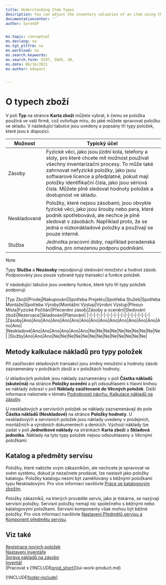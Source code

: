 ```yaml
---
title: Understanding Item Types
description: You can adjust the inventory valuation of an item using the FIFO or Average costing methods when item costs change for reasons other than transactions.
documentationcenter: ''
author: SorenGP


ms.topic: conceptual
ms.devlang: na
ms.tgt_pltfrm: na
ms.workload: na
ms.search.keywords:
ms.search.form: 9297, 5845, 30,
ms.date: 06/16/2021
ms.author: edupont


---
```

# O typech zboží
V poli **Typ** na stránce **Karta zboží** můžete vybrat, k čemu se položka používá ve vaší firmě, což ovlivňuje míru, do jaké můžete spravovat položku ve skladu. V následující tabulce jsou uvedeny a popsány tři typy položek, které jsou k dispozici.

| Možnost | Typický účel |
|------|-----------|
| Zásoby | Fyzické věci, jako jsou jízdní kola, telefony a stoly, pro které chcete mít možnost používat všechny inventarizační procesy. To může také zahrnovat nefyzické položky, jako jsou softwarové licence a předplatné, pokud mají položky identifikační čísla, jako jsou sériová čísla. Můžete plně sledovat hodnoty položek a dostupnost ve skladu. |
| Neskladované | Položky, které nejsou zásobami, jsou obvykle fyzické věci, jako jsou šrouby nebo pera, které podnik spotřebovává, ale nechce je plně sledovat v zásobách. Například proto, že se jedná o nízkonákladové položky a používají se pouze interně. |
| Služba | Jednotka pracovní doby, například poradenská hodina, pro omezenou podporu podnikání. |

> [!NOTE]
> Typy **Služba** a **Nezásoby** nepodporují sledování množství a hodnot zásob. Podporovány jsou pouze vybrané typy transakcí a funkce položek.

V následující tabulce jsou uvedeny funkce, které tyto tři typy položek podporují.

|Typ Zboží|Prodej|Nakupování|Spotřeba Projektu|Spotřeba Služeb|Spotřeba Montáže|Spotřeba Výroby|Montážní Výstup|Výrobní Výstup|Přesun Místa|Fyzické Počítání|Přecenění zásob|Zásoby a ocenění|Sledování zboží|Rezervace|Skladování|Plánování|
|-|-|-|-|-|-|-|-|-|-|-|-|-|-|-|-|-|-|
|Zásoby|Ano|Ano|Ano|Ano|Ano|Ano|Ano|Ano|Ano|Ano|Ano|Ano|Ano|Ano|Ano|Ano|
|Neskladové|Ano|Ano|Ano|Ano|Ano|Ano|Ne|Ne|Ne|Ne|Ne|Ne|Ne|Ne|Ne|Ne|
|Služby|Ano|Ano|Ano|Ne|Ne|Ne|Ne|Ne|Ne|Ne|Ne|Ne|Ne|Ne|Ne|Ne|

## Metody kalkulace nákladů pro typy položek
Při zaúčtování skladových transakcí jsou změny množství a hodnoty zásob zaznamenány v položkách zboží a v položkách hodnoty.

U skladových položek jsou náklady zaznamenány v poli **Částka nákladů (skutečná)** na stránce **Položky ocenění** a při odsouhlasení s hlavní knihou se náklady zobrazí v poli **Náklady zaúčtované do Věcných položek**. Další informace naleznete v tématu [Podrobnosti návrhu: Kalkulace nákladů na zásoby](design-details-inventory-costing.md).

U neskladových a servisních položek se náklady zaznamenávají do pole **Částka nákladů (Neskladové)** na stránce **Položky hodnoty**. U neskladových a servisních položek jsou náklady uvedeny v prodejních, montážních a výrobních dokumentech a denících. Výchozí náklady lze zadat v poli **Jednotkové náklady** na stránkách **Karta zboží** a **Skladová jednotka**. Náklady na tyto typy položek nejsou odsouhlaseny s Věcnými položkami.

## Katalog a předměty servisu
Položky, které nabízíte svým zákazníkům, ale nechcete je spravovat ve svém systému, dokud je nezačnete prodávat, lze nastavit jako položky katalogu. Položky katalogu nesmí být zaměňovány s běžnými položkami typu Neskladovými. Pro více informací navštivte [Práce se katalogovým zbožím](inventory-how-work-nonstock-items.md).

Položky zákazníků, na kterých provádíte servis, jako je tiskárna, se nazývají servisní položky. Servisní položky nemají nic společného s běžnými nebo katalogovými položkami. Servisní komponenty však mohou být běžné položky. Pro více informací navštivte [Nastavení Předmětů servisu a Komponent předmětu servisu](service-how-setup-service-items.md).

## Viz také
[Registrace nových položek](inventory-how-register-new-items.md)    
[Nastavení inventáře](inventory-setup-inventory.md)    
[Správa nákladů na zásoby](finance-manage-inventory-costs.md)    
[Inventář](inventory-manage-inventory.md)    
[Pracovat s [!INCLUDE[prod_short](includes/prod_short.md)]](ui-work-product.md)


[!INCLUDE[footer-include](includes/footer-banner.md)]